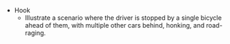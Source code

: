 - Hook
	- Illustrate a scenario where the driver is stopped by a single bicycle ahead of them, with multiple other cars behind, honking, and road-raging. 
	